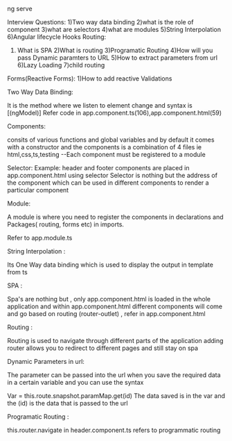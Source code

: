 <!-- This is how to run UI application -->
ng serve


Interview Questions:
1)Two way data binding
2)what is the role of component
3)what are selectors
4)what are modules
5)String Interpolation
6)Angular lifecycle Hooks
Routing:
 1) What is SPA
 2)What is routing
 3)Programatic Routing
 4)How will you pass Dynamic paramters to URL
 5)How to extract parameters from url
 6)Lazy Loading
 7)child routing
 
 Forms(Reactive Forms):
 1)How to add reactive Validations
 


Two Way Data Binding:

It is the method where we listen to element change and syntax is [(ngModel)]
Refer code in app.component.ts(106),app.component.html(59)

Components:

 consits of various functions and global variables and by default it comes with  a constructor and the components is a combination of 4 files ie html,css,ts,testing
--Each component must be registered to a module



Selector:
Example: header and footer components are placed in app.component.html using selector
Selector is nothing but the address of the component  which can be used in different components to render a particular component



Module:

A module is where you need to  register the components in declarations and Packages( routing, forms etc) in imports.

Refer to app.module.ts

String Interpolation : 

Its One Way data binding which is used to display the output in template from ts

SPA :

Spa's are nothing but , only app.component.html is loaded in the whole application and within app.component.html different components will come and go based on routing (router-outlet) , refer in app.component.html


Routing :

Routing is used to navigate through different parts of the application adding router allows you to redirect to different pages and still stay on spa

Dynamic Parameters in url:

The parameter can be passed into the url when you save the required data in a certain variable and you can use the syntax

Var = this.route.snapshot.paramMap.get(id)
The data saved is in the var and the (id) is the data that is passed to the url	

Programatic Routing : 

this.router.navigate in header.component.ts refers to programmatic routing